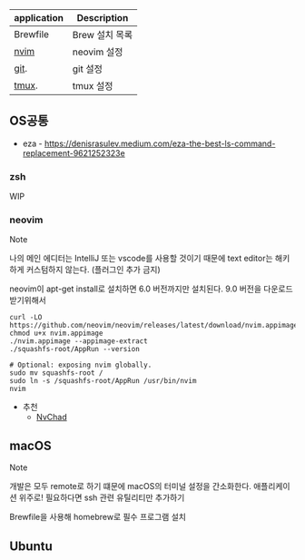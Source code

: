 | application                    | Description                 |
| ------------------------------ | --------------------------- |
| Brewfile                       | Brew 설치 목록                |
| [nvim](./nvim/README.md)       | neovim 설정                  |
| [git](./git/README.md).        | git 설정                     |
| [tmux](./tmux/README.md).      | tmux 설정                    |

## OS공통

- eza - https://denisrasulev.medium.com/eza-the-best-ls-command-replacement-9621252323e

### zsh

WIP

### neovim

> [!NOTE]  
> 나의 메인 에디터는 IntelliJ 또는 vscode를 사용할 것이기 때문에 text editor는 해키하게 커스텀하지 않는다. (플러그인 추가 금지)

neovim이 apt-get install로 설치하면 6.0 버전까지만 설치된다.
9.0 버전을 다운로드 받기위해서

```shell
curl -LO https://github.com/neovim/neovim/releases/latest/download/nvim.appimage
chmod u+x nvim.appimage
./nvim.appimage --appimage-extract
./squashfs-root/AppRun --version

# Optional: exposing nvim globally.
sudo mv squashfs-root /
sudo ln -s /squashfs-root/AppRun /usr/bin/nvim
nvim
```

- 추천
  - [NvChad](https://github.com/NvChad/NvChad)

## macOS

> [!NOTE]  
> 개발은 모두 remote로 하기 떄문에 macOS의 터미널 설정을 간소화한다.
> 애플리케이션 위주로!
> 필요하다면 ssh 관련 유틸리티만 추가하기

Brewfile을 사용해 homebrew로 필수 프로그램 설치

## Ubuntu
